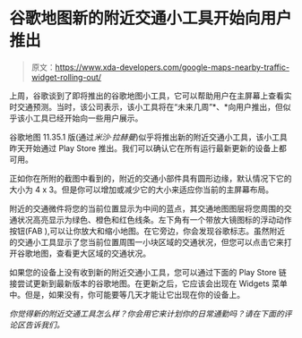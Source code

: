 # 谷歌地图新的附近交通小工具开始向用户推出

> 原文：<https://www.xda-developers.com/google-maps-nearby-traffic-widget-rolling-out/>

上周，谷歌谈到了即将推出的谷歌地图小工具，它可以帮助用户在主屏幕上查看实时交通预测。当时，该公司表示，该小工具将在“未来几周”*、*向用户推出，但似乎该小工具已经开始向一些用户展示。

谷歌地图 11.35.1 版(通过*米沙·拉赫曼*)似乎将推出新的附近交通小工具，该小工具昨天开始通过 Play Store 推出。我们可以确认它在所有运行最新更新的设备上都可用。

正如你在所附的截图中看到的，附近的交通小部件具有圆形边缘，默认情况下它的大小为 4 x 3。但是你可以增加或减少它的大小来适应你当前的主屏幕布局。

附近的交通微件将您的当前位置显示为中间的蓝点，其交通地图图层将您周围的交通状况高亮显示为绿色、橙色和红色线条。左下角有一个带放大镜图标的浮动动作按钮(FAB ),可以让你放大和缩小地图。在它旁边，你会发现谷歌标志。虽然附近的交通小工具显示了您当前位置周围一小块区域的交通状况，但您可以点击它来打开谷歌地图，查看更大区域的交通状况。

如果您的设备上没有收到新的附近交通小工具，您可以通过下面的 Play Store 链接尝试更新到最新版本的谷歌地图。在更新之后，它应该会出现在 Widgets 菜单中。但是，如果没有，你可能要等几天才能让它出现在你的设备上。

*你觉得新的附近交通工具怎么样？你会用它来计划你的日常通勤吗？请在下面的评论区告诉我们。*
